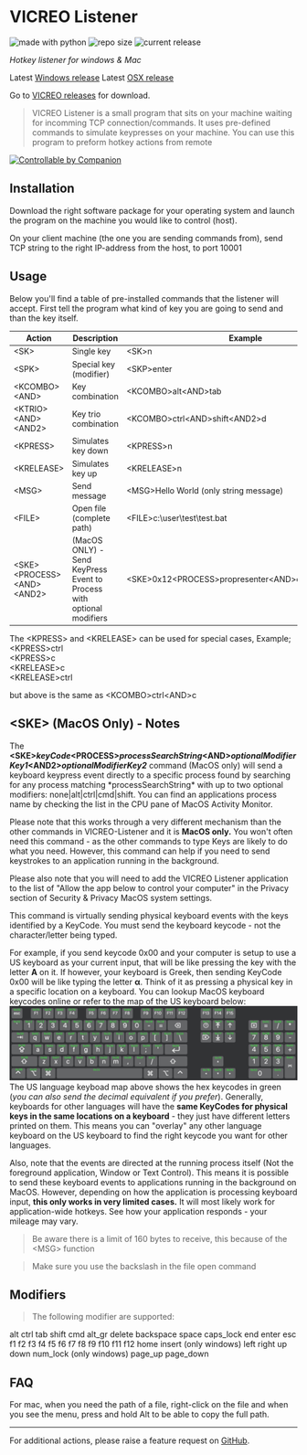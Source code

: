 # VICREO Listener
<img src="https://img.shields.io/badge/made%20with-python-blue.svg" alt="made with python">
<img src="https://img.shields.io/github/repo-size/jeffreydavidsz/VICREO-Listener.svg?style=flat" alt="repo size">
<img src="https://img.shields.io/github/release/jeffreydavidsz/vicreo-listener.svg?style=flat" alt="current release">

*Hotkey listener for windows & Mac*

Latest [Windows release](https://github.com/JeffreyDavidsz/VICREO-Listener/releases/download/v1.3.1/VICREO_Listener_Windows.exe)
Latest [OSX release](https://github.com/JeffreyDavidsz/VICREO-Listener/releases/download/v1.3.1/VICREO_Listener_OSX.zip)

Go to [VICREO releases](https://github.com/JeffreyDavidsz/VICREO-Listener/releases) for download.

>  VICREO Listener is a small program that sits on your machine waiting for incomming TCP connection/commands. It uses pre-defined commands to simulate keypresses on your machine. You can use this program to preform hotkey actions from remote

[<img src="https://bitfocus.io/companion/badge.png?ref=vicreo" width="200px" alt="Controllable by Companion">](https://bitfocus.io/companion/)

## Installation

Download the right software package for your operating system and launch the program on the machine you would like to control (host).

On your client machine (the one you are sending commands from), send TCP string to the right IP-address from the host, to port 10001

## Usage

Below you'll find a table of pre-installed commands that the listener will accept. First tell the program what kind of key you are going to send and than the key itself.

| Action					| Description									| Example								|
| --------------- | --------------------------- |-----------------------|
| &lt;SK&gt;						| Single key								|&lt;SK&gt;n  								|
| &lt;SPK&gt;						| Special key (modifier)		|&lt;SKP&gt;enter 								|
| &lt;KCOMBO&gt;	&lt;AND&gt;	| Key combination							|&lt;KCOMBO&gt;alt&lt;AND&gt;tab  	|
| &lt;KTRIO&gt;	&lt;AND&gt;	&lt;AND2&gt;	| Key trio combination							|&lt;KCOMBO&gt;ctrl&lt;AND&gt;shift&lt;AND2&gt;d  	|
| &lt;KPRESS&gt;				| Simulates key down					|&lt;KPRESS&gt;n					  	|
| &lt;KRELEASE&gt;			| Simulates key up						|&lt;KRELEASE&gt;n				  	|
| &lt;MSG&gt;						| Send message								|&lt;MSG&gt;Hello World (only string message)		|
| &lt;FILE&gt;					| Open file (complete path)		|&lt;FILE&gt;c:\user\test\test.bat
| &lt;SKE&gt;	&lt;PROCESS&gt; &lt;AND&gt;	&lt;AND2&gt;	| (MacOS ONLY) - Send KeyPress Event to Process with optional modifiers	|&lt;SKE&gt;0x12&lt;PROCESS&gt;propresenter&lt;AND&gt;cmd&lt;AND2&gt;none

The &lt;KPRESS&gt; and &lt;KRELEASE&gt; can be used for special cases, Example;<br>
&lt;KPRESS&gt;ctrl<br>
&lt;KPRESS&gt;c<br>
&lt;KRELEASE&gt;c<br>
&lt;KRELEASE&gt;ctrl<br>

but above is the same as &lt;KCOMBO&gt;ctrl&lt;AND&gt;c

## &lt;SKE&gt; (MacOS Only) - Notes ##
The **&lt;SKE&gt;*keyCode*&lt;PROCESS&gt;*processSearchString*&lt;AND&gt;*optionalModifierKey1*&lt;AND2&gt;*optionalModifierKey2*** command (MacOS only) will send a keyboard keypress event directly to a specific process found by searching for any process matching \*processSearchString\* with up to two optional modifiers: none|alt|ctrl|cmd|shift.
You can find an applications process name by checking the list in the CPU pane of MacOS Activity Monitor. 

Please note that this works through a very different mechanism than the other commands in VICREO-Listener and it is **MacOS only.** You won't often need this command - as the other commands to type Keys are likely to do what you need.  However, this command can help if you need to send keystrokes to an application running in the background.

Please also note that you will need to add the VICREO Listener application to the list of "Allow the app below to control your computer" in the Privacy section of Security & Privacy MacOS system settings.

This command is virtually sending physical keyboard events with the keys identified by a KeyCode. You must send the keyboard keycode - not the character/letter being typed.

For example, if you send keycode 0x00 and your computer is setup to use a US keyboard as your current input, that will be like pressing the key with the letter **A** on it. If however, your keyboard is Greek, then sending KeyCode 0x00 will be like typing the letter **α**. Think of it as pressing a physical key in a specific location on a keyboard.  You can lookup MacOS keyboard keycodes online or refer to the map of the US keyboard below:
![KeyCodes](Apple%20Keyboard%20KeyCodes.jpg)
The US language keyboad map above shows the hex keycodes in green (*you can also send the decimal equivalent if you prefer*).
Generally, keyboards for other languages will have the **same KeyCodes for physical keys in the same locations on a keyboard** - they just have different letters printed on them.  This means you can "overlay" any other language keyboard on the US keyboard to find the right keycode you want for other languages.  

Also, note that the events are directed at the running process itself (Not the foreground application, Window or Text Control). This means it is possible to send these keyboard events to applications running in the background on MacOS.  However, depending on how the application is processing keyboard input, **this only works in very limited cases.** 
It will most likely work for application-wide hotkeys. See how your application responds - your mileage may vary.

> Be aware there is a limit of 160 bytes to receive, this because of the &lt;MSG&gt; function

> Make sure you use the backslash in the file open command

## Modifiers ##

>The following modifier are supported:

alt
ctrl
tab
shift
cmd
alt_gr
delete
backspace
space
caps_lock
end
enter
esc
f1
f2
f3
f4
f5
f6
f7
f8
f9
f10
f11
f12
home
insert (only windows)
left
right
up
down
num_lock (only windows)
page_up
page_down

## FAQ ##

For mac, when you need the path of a file, right-click on the file and when you see the menu, press and hold Alt to be able to copy the full path.

----

For additional actions, please raise a feature request on [GitHub](https://github.com/JeffreyDavidsz/VICREO-Listener/issues).
